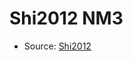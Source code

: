 <a name="material" />

# Shi2012 NM3
<script type="application/ld+json">
  {
    "@context": "https://schema.org/",
    "@type": "ChemicalSubstance",
    "http://purl.org/dc/terms/conformsTo":
      {
        "@type": "CreativeWork",
        "@id": "https://bioschemas.org/profiles/ChemicalSubstance/0.4-RELEASE/"
      },
    "@id": "https://egonw.github.io/nanowiki/nanowiki143.html#material",
    "name": "Shi2012 NM3",
    "sameAs": "http://127.0.0.1/mediawiki/index.php/Special:URIResolver/Shi2012_NM3"
  }
</script>


* Source: [Shi2012](http://127.0.0.1/mediawiki/index.php/Special:URIResolver/Shi2012)
